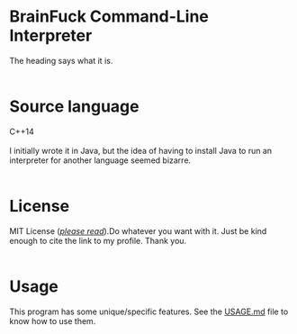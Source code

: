 # BrainFuck Command-Line Interpreter
The heading says what it is.
<br/><br/>

# Source language
C++14<br/><br/>
I initially wrote it in Java, but the idea of having to install Java to run an interpreter for another language seemed bizarre.
<br/><br/>  

# License
MIT License (<i><a href="LICENSE.md">please read</a></i>).Do whatever you want with it. Just be kind enough to cite the link to my profile. Thank you.
<br/><br/>  

# Usage
This program has some unique/specific features. See the <a href="USAGE.md">USAGE.md</a> file to know how to use them.
